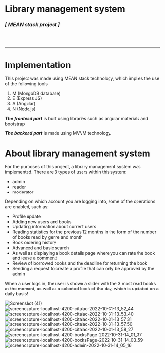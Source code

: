 # Library management system
<h3><i>[ MEAN stack project ]</i></h3>
<br>
<br>
<hr>
<h1>Implementation</h1>

This project was made using MEAN stack technology, which implies the use of the following tools
<ol>
<li>M (MongoDB database)</li>
<li>E (Express JS)</li>
<li>A (Angular)</li>
<li>N (Node.js)</li>
</ol>

<b><i>The frontend part</i></b> is built using libraries such as angular materials and bootstrap

<b><i>The backend part</i></b> is made using MVVM technology.

<h1>About library management system</h1>

For the purposes of this project, a library management system was implemented. There are 3 types of users within this system:
<ul>
<li>admin</li>
<li>reader</li>
<li>moderator</li>
</ul>
Depending on which account you are logging into, some of the operations are enabled, such as:
<ul>
<li>Profile update</li>
<li>Adding new users and books</li>
<li>Updating information about current users</li>
<li>Reading statistics for the previous 12 months in the form of the number of books read by genre and month</li>
<li>Book ordering history</li>
<li>Advanced and basic search</li>
<li>As well as displaying a book details page where you can rate the book and leave a comment!</li>
<li>Review of borrowed books and the deadline for returning the book</li>
<li>Sending a request to create a profile that can only be approved by the admin</li>
</ul>
When a user logs in, the user is shown a slider with the 3 most read books at the moment, as well as a selected book of the day, which is updated on a daily basis!



![Screenshot (41)](https://user-images.githubusercontent.com/92127059/199014987-50d49887-dcec-4796-a3ee-927dd9f15ca5.png)
![screencapture-localhost-4200-citalac-2022-10-31-13_52_44](https://user-images.githubusercontent.com/92127059/199015021-ee0fcb58-a302-4a44-bc99-84e322383cec.png)
![screencapture-localhost-4200-citalac-2022-10-31-13_53_40](https://user-images.githubusercontent.com/92127059/199015039-e85dd7da-a369-4f01-b011-a2defeaabddb.png)
![screencapture-localhost-4200-citalac-2022-10-31-13_57_31](https://user-images.githubusercontent.com/92127059/199015049-f8a9ed85-27e2-4f6c-ab46-b4a9ce0e08ee.png)
![screencapture-localhost-4200-citalac-2022-10-31-13_57_50](https://user-images.githubusercontent.com/92127059/199015067-87ad3e96-f658-4d5a-95a8-8f08839b466c.png)
![screencapture-localhost-4200-citalac-2022-10-31-13_58_27](https://user-images.githubusercontent.com/92127059/199015083-6ef51f3c-aa56-45ea-ad4d-610820070e6a.png)
![screencapture-localhost-4200-booksPage-2022-10-31-14_01_37](https://user-images.githubusercontent.com/92127059/199015105-f03d4a24-77a3-42a1-bed6-af18a70f9e67.png)
![screencapture-localhost-4200-booksPage-2022-10-31-14_03_59](https://user-images.githubusercontent.com/92127059/199015136-b2f939e5-ac6b-4468-8b29-c1bb7124cc78.png)
![screencapture-localhost-4200-admin-2022-10-31-14_05_16](https://user-images.githubusercontent.com/92127059/199015150-85ed244b-c609-4fdc-834e-0aa079802cae.png)
